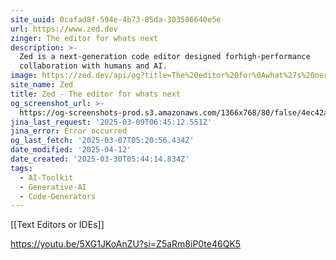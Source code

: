 ```yaml
---
site_uuid: 0cafad8f-594e-4b73-85da-303586640e5e
url: https://www.zed.dev
zinger: The editor for whats next
description: >-
  Zed is a next-generation code editor designed forhigh-performance
  collaboration with humans and AI.
image: https://zed.dev/api/og?title=The%20editor%20for%0Awhat%27s%20next
site_name: Zed
title: Zed - The editor for whats next
og_screenshot_url: >-
  https://og-screenshots-prod.s3.amazonaws.com/1366x768/80/false/4ec42a68d8a1a84d2e195e4a8a18812ff14585034898a24648bd4e63992c54cc.jpeg
jina_last_request: '2025-03-09T06:45:12.551Z'
jina_error: Error occurred
og_last_fetch: '2025-03-07T05:20:56.434Z'
date_modified: '2025-04-12'
date_created: '2025-03-30T05:44:14.834Z'
tags:
  - AI-Toolkit
  - Generative-AI
  - Code-Generators
---
```


































































[[Text Editors or IDEs]]

https://youtu.be/5XG1JKoAnZU?si=Z5aRm8iP0te46QK5
